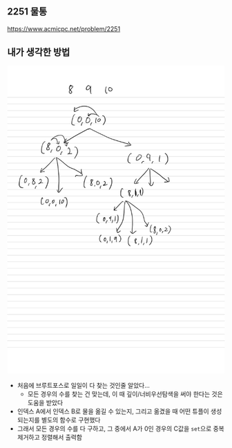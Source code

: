 ## 2251 물통

<https://www.acmicpc.net/problem/2251>

## 내가 생각한 방법

![이미지](./img.png)

- 처음에 브루트포스로 일일이 다 찾는 것인줄 알았다...
  - 모든 경우의 수를 찾는 건 맞는데, 이 때 깊이/너비우선탐색을 써야 한다는 것은 도움을 받았다
- 인덱스 A에서 인덱스 B로 물을 옮길 수 있는지, 그리고 옮겼을 때 어떤 튜플이 생성되는지를 별도의 함수로 구현했다
- 그래서 모든 경우의 수를 다 구하고, 그 중에서 A가 0인 경우의 C값을 `set`으로 중복 제거하고 정렬해서 출력함
